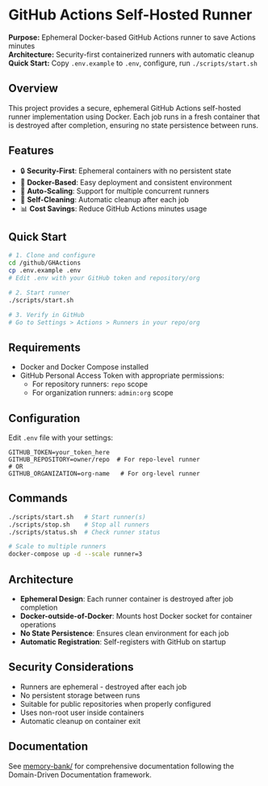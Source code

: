 # GitHub Actions Self-Hosted Runner

**Purpose:** Ephemeral Docker-based GitHub Actions runner to save Actions minutes  
**Architecture:** Security-first containerized runners with automatic cleanup  
**Quick Start:** Copy `.env.example` to `.env`, configure, run `./scripts/start.sh`

## Overview

This project provides a secure, ephemeral GitHub Actions self-hosted runner implementation using Docker. Each job runs in a fresh container that is destroyed after completion, ensuring no state persistence between runs.

## Features

- 🔒 **Security-First**: Ephemeral containers with no persistent state
- 🐳 **Docker-Based**: Easy deployment and consistent environment
- 🚀 **Auto-Scaling**: Support for multiple concurrent runners
- 🧹 **Self-Cleaning**: Automatic cleanup after each job
- 📊 **Cost Savings**: Reduce GitHub Actions minutes usage

## Quick Start

```bash
# 1. Clone and configure
cd /github/GHActions
cp .env.example .env
# Edit .env with your GitHub token and repository/org

# 2. Start runner
./scripts/start.sh

# 3. Verify in GitHub
# Go to Settings > Actions > Runners in your repo/org
```

## Requirements

- Docker and Docker Compose installed
- GitHub Personal Access Token with appropriate permissions:
  - For repository runners: `repo` scope
  - For organization runners: `admin:org` scope

## Configuration

Edit `.env` file with your settings:

```env
GITHUB_TOKEN=your_token_here
GITHUB_REPOSITORY=owner/repo  # For repo-level runner
# OR
GITHUB_ORGANIZATION=org-name   # For org-level runner
```

## Commands

```bash
./scripts/start.sh   # Start runner(s)
./scripts/stop.sh    # Stop all runners
./scripts/status.sh  # Check runner status

# Scale to multiple runners
docker-compose up -d --scale runner=3
```

## Architecture

- **Ephemeral Design**: Each runner container is destroyed after job completion
- **Docker-outside-of-Docker**: Mounts host Docker socket for container operations
- **No State Persistence**: Ensures clean environment for each job
- **Automatic Registration**: Self-registers with GitHub on startup

## Security Considerations

- Runners are ephemeral - destroyed after each job
- No persistent storage between runs
- Suitable for public repositories when properly configured
- Uses non-root user inside containers
- Automatic cleanup on container exit

## Documentation

See [memory-bank/](memory-bank/) for comprehensive documentation following the Domain-Driven Documentation framework.